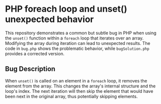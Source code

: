 # PHP foreach loop and unset() unexpected behavior

This repository demonstrates a common but subtle bug in PHP when using the `unset()` function within a `foreach` loop that iterates over an array.  Modifying the array during iteration can lead to unexpected results.  The code in `bug.php` shows the problematic behavior, while `bugSolution.php` provides a corrected version.

## Bug Description

When `unset()` is called on an element in a `foreach` loop, it removes the element from the array. This changes the array's internal structure and the loop's index. The next iteration will then skip the element that would have been next in the original array, thus potentially skipping elements.